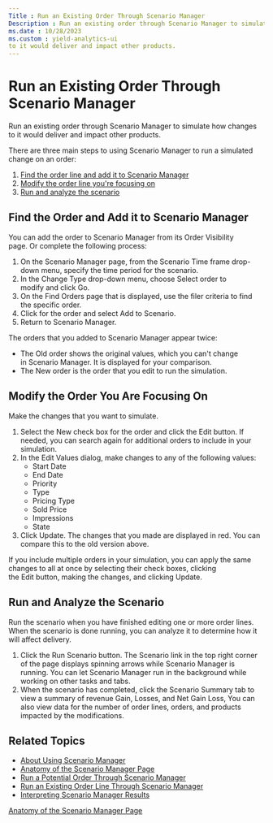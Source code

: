 ```yaml
---
Title : Run an Existing Order Through Scenario Manager
Description : Run an existing order through Scenario Manager to simulate how changes
ms.date : 10/28/2023
ms.custom : yield-analytics-ui
to it would deliver and impact other products.
---
```



# Run an Existing Order Through Scenario Manager



Run an existing order through Scenario Manager to simulate how changes
to it would deliver and impact other products.

There are three main steps to using Scenario Manager to run a simulated
change on an order:

1.  <a
    href="run-an-existing-order-through-scenario-manager.md#ID-00002b12__ID-00002b24"
    class="xref">Find the order line and add it to Scenario Manager</a>
2.  <a
    href="run-an-existing-order-through-scenario-manager.md#ID-00002b12__ID-00002b45"
    class="xref">Modify the order line you're focusing on</a>
3.  <a
    href="run-an-existing-order-through-scenario-manager.md#ID-00002b12__ID-00002b6f"
    class="xref">Run and analyze the scenario</a>


## Find the Order and Add it to Scenario Manager

You can add the order to Scenario Manager from its Order Visibility
page. Or complete the following process:

1.  On the Scenario Manager page,
    from the Scenario Time frame drop-down menu, specify the time period
    for the scenario. 
2.  In the Change Type drop-down menu,
    choose Select order to modify and
    click Go.
3.  On the Find Orders page that is displayed, use the filer criteria to
    find the specific order.
4.  Click for the order and select Add to
    Scenario.
5.  Return to Scenario Manager.

The orders that you added to Scenario Manager appear twice:

- The Old order shows the original values, which you can't change
  in Scenario Manager. It is displayed for your comparison.
- The New order is the order that you edit to run the simulation.




## Modify the Order You Are Focusing On

Make the changes that you want to simulate.

1.  Select the New check box for the order and click
    the Edit button. If needed, you
    can search again for additional orders to include in your
    simulation. 
2.  In the Edit Values dialog, make changes to any of the following
    values:
    - Start Date
    - End Date
    - Priority
    - Type
    - Pricing Type
    - Sold Price
    - Impressions
    - State
3.  Click Update. The changes that you
    made are displayed in red. You can compare this to the old version
    above.

If you include multiple orders in your simulation, you can apply the
same changes to all at once by selecting their check boxes, clicking
the Edit button, making the changes,
and clicking Update. 




## Run and Analyze the Scenario

Run the scenario when you have finished editing one or more order lines.
When the scenario is done running, you can analyze it to determine how
it will affect delivery.

1.  Click the Run Scenario button.
    The Scenario link in the top right corner of the page displays
    spinning arrows while Scenario Manager is running. You can
    let Scenario Manager run in the background while working on other
    tasks and tabs.
2.  When the scenario has completed, click
    the Scenario Summary tab to view a
    summary of revenue Gain, Losses, and Net Gain Loss, You can also
    view data for the number of order lines, orders, and products
    impacted by the modifications.




## Related Topics




- <a href="about-using-scenario-manager.md" class="xref">About Using
  Scenario Manager</a>
- <a href="anatomy-of-the-scenario-manager-page.md" class="xref">Anatomy
  of the Scenario Manager Page</a>
- <a href="run-a-potential-order-through-scenario-manager.md"
  class="xref">Run a Potential Order Through Scenario Manager</a>
- <a href="run-an-existing-order-line-through-scenario-manager.md"
  class="xref">Run an Existing Order Line Through Scenario Manager</a>
- <a href="interpreting-scenario-manager-results.md"
  class="xref">Interpreting Scenario Manager Results</a>





<a href="anatomy-of-the-scenario-manager-page.md"
class="link">Anatomy of the Scenario Manager Page</a>







